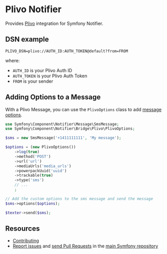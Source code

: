 Plivo Notifier
==============

Provides [Plivo](https://www.plivo.com) integration for Symfony Notifier.

DSN example
-----------

```
PLIVO_DSN=plivo://AUTH_ID:AUTH_TOKEN@default?from=FROM
```

where:

- `AUTH_ID` is your Plivo Auth ID
- `AUTH_TOKEN` is your Plivo Auth Token
- `FROM` is your sender

Adding Options to a Message
---------------------------

With a Plivo Message, you can use the `PlivoOptions` class to add
[message options](https://www.plivo.com/docs/sms/api/message#send-a-message).

```php
use Symfony\Component\Notifier\Message\SmsMessage;
use Symfony\Component\Notifier\Bridge\Plivo\PlivoOptions;

$sms = new SmsMessage('+1411111111', 'My message');

$options = (new PlivoOptions())
    ->log(true)
    ->method('POST')
    ->url('url')
    ->mediaUrls('media_urls')
    ->powerpackUuid('uuid')
    ->trackable(true)
    ->type('sms')
    // ...
    ;

// Add the custom options to the sms message and send the message
$sms->options($options);

$texter->send($sms);
```

Resources
---------

* [Contributing](https://symfony.com/doc/current/contributing/index.html)
* [Report issues](https://github.com/symfony/symfony/issues) and
  [send Pull Requests](https://github.com/symfony/symfony/pulls)
  in the [main Symfony repository](https://github.com/symfony/symfony)

